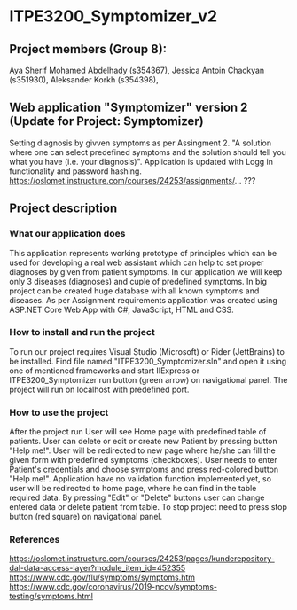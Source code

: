 # ITPE3200_Symptomizer_v2

## Project members (Group 8):

Aya Sherif Mohamed Abdelhady (s354367),
Jessica Antoin Chackyan (s351930), 
Aleksander Korkh (s354398),

## Web application "Symptomizer" version 2 (Update for Project: Symptomizer)
Setting diagnosis by givven symptoms as per Assingment 2.
"A solution where one can select predefined symptoms and the solution should tell you what you have (i.e. your diagnosis)". Application is updated with Logg in functionality and password hashing.
https://oslomet.instructure.com/courses/24253/assignments/... ??? 

## Project description
### What our application does
This application represents working prototype of principles which can be used for developing a real web assistant which can help to set proper diagnoses by given from patient symptoms. In our application we will keep only 3 diseases (diagnoses) and cuple of predefined symptoms. In big project can be created huge database with all known symptoms and diseases. As per Assignment requirements application was created using ASP.NET Core Web App with C#, JavaScript, HTML and CSS.

### How to install and run the project
To run our project requires Visual Studio (Microsoft) or Rider (JettBrains) to be installed. Find file named "ITPE3200_Symptomizer.sln" and open it using one of mentioned frameworks and start IIExpress or ITPE3200_Symptomizer run button (green arrow) on navigational panel. The project will run on localhost with predefined port.

### How to use the project
After the project run User will see Home page with predefined table of patients. User can delete or edit or create new Patient by pressing button "Help me!". User will be redirected to new page where he/she can fill the given form with predefined symptoms (checkboxes). User needs to enter Patient's credentials and choose symptoms and press red-colored button "Help me!". Application have no validation function implemented yet, so user will be redirected to home page, where he can find in the table required data. By pressing "Edit" or "Delete" buttons user can change entered data or delete patient from table. To stop project need to press stop button (red square) on navigational panel.

### References

https://oslomet.instructure.com/courses/24253/pages/kunderepository-dal-data-access-layer?module_item_id=452355
https://www.cdc.gov/flu/symptoms/symptoms.htm
https://www.cdc.gov/coronavirus/2019-ncov/symptoms-testing/symptoms.html
